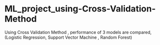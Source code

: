 # ML_project_using-Cross-Validation-Method
Using Cross Validation Method , performance of 3 models are compared, (Logistic Regression, Support Vector Machine , Random Forest)
